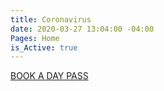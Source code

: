 ```yaml
---
title: Coronavirus
date: 2020-03-27 13:04:00 -04:00
Pages: Home
is_Active: true
---
```


[BOOK A DAY PASS](https://calendly.com/societyofwork/society-of-work-day-pass) 